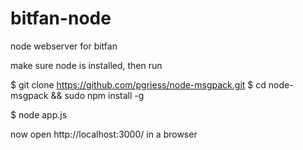 bitfan-node
===========

node webserver for bitfan

make sure node is installed, then run

$ git clone https://github.com/pgriess/node-msgpack.git
$ cd node-msgpack && sudo npm install -g

$ node app.js

now open http://localhost:3000/ in a browser
